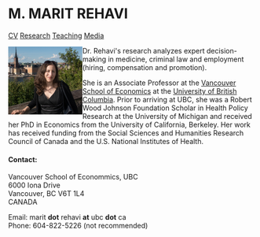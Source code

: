 # M. MARIT REHAVI                           

[CV]() [Research](https://maritrehavi.github.io/research) [Teaching]()  [Media](https://maritrehavi.github.io/profile/media) 


<img src="stockholm_crop.jpg" alt="stockholm" align="left" width="30%"/>  Dr. Rehavi's research analyzes expert decision-making in medicine, criminal law and employment (hiring, compensation and promotion). 

She is an Associate Professor at the [Vancouver School of Economics](https://economics.ubc.ca) at the [University of British Columbia](https://www.ubc.ca/). Prior to arriving at UBC, she was a Robert Wood Johnson Foundation Scholar in Health Policy Research at the University of Michigan and received her PhD in Economics from the University of California, Berkeley.  Her work has received funding from the Social Sciences and Humanities Research Council of Canada and the U.S. National Institutes of Health.

#### Contact:
Vancouver School of Econommics, UBC \
6000 Iona Drive \
Vancouver, BC V6T 1L4 \
CANADA

Email: marit **dot** rehavi **at** ubc **dot** ca \
Phone: 604-822-5226 (not recommended)

